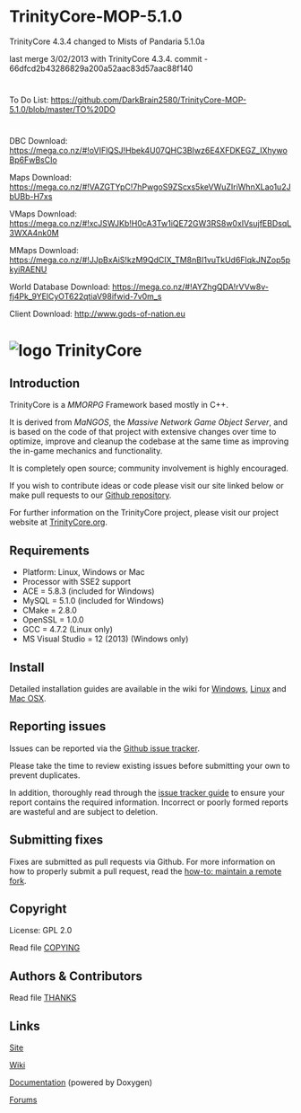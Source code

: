 TrinityCore-MOP-5.1.0
=====================

TrinityCore 4.3.4 changed to Mists of Pandaria 5.1.0a

last merge 3/02/2013 with TrinityCore 4.3.4.
commit - 66dfcd2b43286829a200a52aac83d57aac88f140
#
#
To Do List: https://github.com/DarkBrain2580/TrinityCore-MOP-5.1.0/blob/master/TO%20DO
#
#
DBC Download: https://mega.co.nz/#!oVIFlQSJ!Hbek4U07QHC3BIwz6E4XFDKEGZ_IXhywoBp6FwBsCIo

Maps Download: https://mega.co.nz/#!VAZGTYpC!7hPwgoS9ZScxs5keVWuZIriWhnXLao1u2JbUBb-H7xs

VMaps Download: https://mega.co.nz/#!xcJSWJKb!H0cA3Tw1iQE72GW3RS8w0xIVsujfEBDsqL3WXA4nk0M

MMaps Download: https://mega.co.nz/#!JJpBxAiS!kzM9QdCIX_TM8nBI1vuTkUd6FlqkJNZop5pkyiRAENU

World Database Download: https://mega.co.nz/#!AYZhgQDA!rVVw8v-fj4Pk_9YElCyOT622qtiaV98ifwid-7v0m_s

Client Download: http://www.gods-of-nation.eu




# ![logo](http://www.trinitycore.org/f/public/style_images/1_trinitycore.png) TrinityCore


## Introduction

TrinityCore is a *MMORPG* Framework based mostly in C++.

It is derived from *MaNGOS*, the *Massive Network Game Object Server*, and is
based on the code of that project with extensive changes over time to optimize,
improve and cleanup the codebase at the same time as improving the in-game
mechanics and functionality.

It is completely open source; community involvement is highly encouraged.

If you wish to contribute ideas or code please visit our site linked below or
make pull requests to our [Github repository](https://github.com/TrinityCore/TrinityCore).

For further information on the TrinityCore project, please visit our project
website at [TrinityCore.org](http://www.trinitycore.org).


## Requirements

+ Platform: Linux, Windows or Mac
+ Processor with SSE2 support
+ ACE = 5.8.3 (included for Windows)
+ MySQL = 5.1.0 (included for Windows)
+ CMake = 2.8.0
+ OpenSSL = 1.0.0
+ GCC = 4.7.2 (Linux only)
+ MS Visual Studio = 12 (2013) (Windows only)


## Install

Detailed installation guides are available in the wiki for
[Windows](http://collab.kpsn.org/display/tc/How-to_Win),
[Linux](http://collab.kpsn.org/display/tc/How-to_Linux) and
[Mac OSX](http://collab.kpsn.org/display/tc/How-to_Mac).


## Reporting issues

Issues can be reported via the [Github issue tracker](https://github.com/TrinityCore/TrinityCore/issues?labels=Branch-3.3.5a).

Please take the time to review existing issues before submitting your own to
prevent duplicates.

In addition, thoroughly read through the [issue tracker guide](http://www.trinitycore.org/f/topic/37-the-trinitycore-issuetracker-and-you/) to ensure
your report contains the required information. Incorrect or poorly formed
reports are wasteful and are subject to deletion.


## Submitting fixes

Fixes are submitted as pull requests via Github. For more information on how to
properly submit a pull request, read the [how-to: maintain a remote fork](http://www.trinitycore.org/f/topic/6037-howto-maintain-a-remote-fork-for-pull-requests-tortoisegit/).


## Copyright

License: GPL 2.0

Read file [COPYING](COPYING)


## Authors &amp; Contributors

Read file [THANKS](THANKS)


## Links

[Site](http://www.trinitycore.org)

[Wiki](http://trinitycore.info)

[Documentation](http://www.trinitycore.net) (powered by Doxygen)

[Forums](http://www.trinitycore.org/f/)
